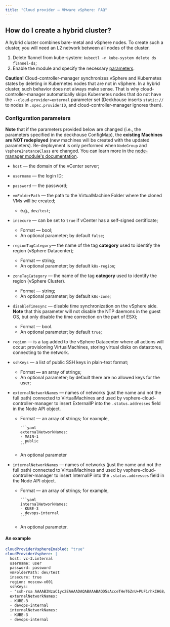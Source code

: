 ```yaml
---
title: "Сloud provider — VMware vSphere: FAQ"
---
```


## How do I create a hybrid cluster?

A hybrid cluster combines bare-metal and vSphere nodes. To create such a cluster, you will need an L2 network between all nodes of the cluster.

1. Delete flannel from kube-system:  `kubectl -n kube-system delete ds flannel-ds`;
2. Enable the module and specify the necessary [parameters](#configuration-parameters).

**Caution!** Cloud-controller-manager synchronizes vSphere and Kubernetes states by deleting in Kubernetes nodes that are not in vSphere. In a hybrid cluster, such behavior does not always make sense. That is why cloud-controller-manager automatically skips Kubernetes nodes that do not have the `--cloud-provider=external` parameter set (Deckhouse inserts `static://` to nodes in `.spec.providerID`, and cloud-controller-manager ignores them).

### Configuration parameters

**Note** that if the parameters provided below are changed (i.e., the parameters specified in the deckhouse ConfigMap), the **existing Machines are NOT redeployed** (new machines will be created with the updated parameters). Re-deployment is only performed when `NodeGroup` and `VsphereInstanceClass` are changed. You can learn more in the [node-manager module's documentation](/modules/040-node-manager/faq.html#how-do-i-redeploy-ephemeral-machines-in-the-cloud-with-a-new-configuration).

* `host` — the domain of the vCenter server;
* `username` — the login ID;
* `password` — the password;
* `vmFolderPath` — the path to the VirtualMachine Folder where the cloned VMs will be created;
  * e.g., `dev/test`;
* `insecure` — can be set to `true` if vCenter has a self-signed certificate;
  * Format — bool;
  * An optional parameter; by default `false`;
* `regionTagCategory`— the name of the tag **category** used to identify the region (vSphere Datacenter);
  * Format — string;
  * An optional parameter; by default `k8s-region`;
* `zoneTagCategory` — the name of the tag **category** used to identify the region (vSphere Cluster).
    * Format — string;
    * An optional parameter; by default `k8s-zone`;

* `disableTimesync` — disable time synchronization on the vSphere side. **Note** that this parameter will not disable the NTP daemons in the guest OS, but only disable the time correction on the part of ESXi;
  * Format — bool.
  * An optional parameter; by default `true`;
* `region` — is a tag added to the vSphere Datacenter where all actions will occur: provisioning VirtualMachines, storing virtual disks on datastores, connecting to the network.
* `sshKeys` — a list of public SSH keys in plain-text format;
  * Format — an array of strings;
  * An optional parameter; by default there are no allowed keys for the user;
* `externalNetworkNames` — names of networks (just the name and not the full path) connected to VirtualMachines and used by vsphere-cloud-controller-manager to insert ExternalIP into the `.status.addresses` field in the Node API object.
  * Format — an array of strings; for eaxmple,

        ```yaml
        externalNetworkNames:
        - MAIN-1
        - public
        ```

  * An optional parameter
* `internalNetworkNames` — names of networks (just the name and not the full path) connected to VirtualMachines and used by vsphere-cloud-controller-manager to insert InternalIP into the `.status.addresses` field in the Node API object. 
  * Format — an array of strings; for example,

        ```yaml
        internalNetworkNames:
        - KUBE-3
        - devops-internal
        ```

  * An optional parameter.

#### An example

```yaml
cloudProviderVsphereEnabled: "true"
cloudProviderVsphere: |
  host: vc-3.internal
  username: user
  password: password
  vmFolderPath: dev/test
  insecure: true
  region: moscow-x001
  sshKeys:
  - "ssh-rsa AAAAB3NzaC1yc2EAAAADAQABAAABAQD5sAcceTHeT6ZnU+PUF1rhkIHG8/B36VWy/j7iwqqimC9CxgFTEi8MPPGNjf+vwZIepJU8cWGB/By1z1wLZW3H0HMRBhv83FhtRzOaXVVHw38ysYdQvYxPC0jrQlcsJmLi7Vm44KwA+LxdFbkj+oa9eT08nQaQD6n3Ll4+/8eipthZCDFmFgcL/IWy6DjumN0r4B+NKHVEdLVJ2uAlTtmiqJwN38OMWVGa4QbvY1qgwcyeCmEzZdNCT6s4NJJpzVsucjJ0ZqbFqC7luv41tNuTS3Moe7d8TwIrHCEU54+W4PIQ5Z4njrOzze9/NlM935IzpHYw+we+YR+Nz6xHJwwj i@my-PC"
  externalNetworkNames:
  - KUBE-3
  - devops-internal
  internalNetworkNames:
  - KUBE-3
  - devops-internal
```
